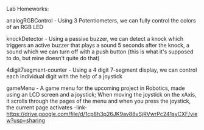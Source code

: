 Lab Homeworks: 
  
  analogRGBControl - Using 3 Potentiometers, we can fully control the colors of an RGB LED
  
  knockDetector - Using a passive buzzer, we can detect a knock which triggers an active buzzer that plays a sound 5 seconds after the knock, a sound which we can turn off with a push button (this is what it's supposed to do, but mine doesn't quite do that)
  
  4digit7segment-counter - Using a 4 digit 7-segment display, we can control each individual digit with the help of a joystick
  
  gameMenu - A game menu for the upcoming project in Robotics, made using an LCD screen and a joystick; When moving the joystick on the xAxis, it scrolls through the pages of the menu and when you press the joystick, the current page activates
  -link- https://drive.google.com/file/d/1cp8h3p26JK9av88vSjRVwrPc241syCXF/view?usp=sharing

